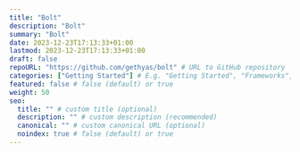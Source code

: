 ```yaml
---
title: "Bolt"
description: "Bolt"
summary: "Bolt"
date: 2023-12-23T17:13:33+01:00
lastmod: 2023-12-23T17:13:33+01:00
draft: false
repoURL: "https://github.com/gethyas/bolt" # URL to GitHub repository
categories: ["Getting Started"] # E.g. "Getting Started", "Frameworks", "Integrations", or "Templates"
featured: false # false (default) or true
weight: 50
seo:
  title: "" # custom title (optional)
  description: "" # custom description (recommended)
  canonical: "" # custom canonical URL (optional)
  noindex: true # false (default) or true
---
```

